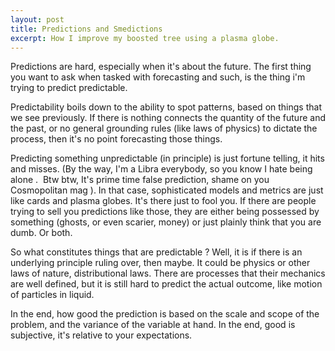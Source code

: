 ```yaml
---
layout: post
title: Predictions and Smedictions
excerpt: How I improve my boosted tree using a plasma globe.
---
```


Predictions are hard, especially when it's about the future. The first thing you want to ask when tasked with forecasting and such, is the thing i'm trying to predict predictable.



Predictability boils down to the ability to spot patterns, based on things that we see previously. If there is nothing connects the quantity of the future and the past, or no general grounding rules (like laws of physics) to dictate the process, then it's no point forecasting those things. 



Predicting something unpredictable (in principle) is just fortune telling, it hits and misses. (By the way, <bitchy> I'm a Libra everybody, so you know I hate being alone </bitchy>.  Btw btw, It's prime time false prediction, shame on you Cosmopolitan mag ). In that case, sophisticated models and metrics are just like cards and plasma globes. It's there just to fool you. If there are people trying to sell you predictions like those, they are either being possessed by something (ghosts, or even scarier, money) or just plainly think that you are dumb. Or both.



So what constitutes things that are predictable ? Well, it is if there is an underlying principle ruling over, then maybe. It could be physics or other laws of nature, distributional laws. There are processes that their mechanics are well defined, but it is still hard to predict the actual outcome, like motion of particles in liquid. 


In the end, how good the prediction is based on the scale and scope of the problem, and the variance of the variable at hand. In the end, good is subjective, it's relative to your expectations.